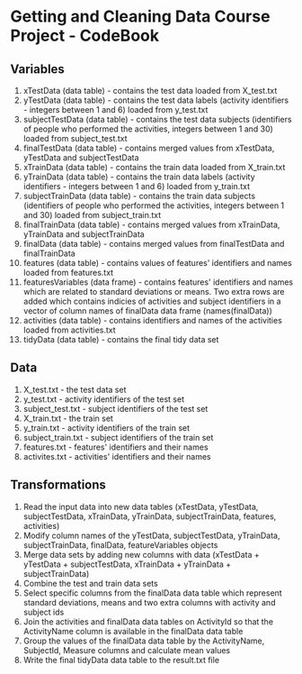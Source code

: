 # Getting and Cleaning Data Course Project - CodeBook

## Variables  
1. xTestData (data table) - contains the test data loaded from X_test.txt
2. yTestData (data table) - contains the test data labels (activity identifiers - integers between 1 and 6) loaded from y_test.txt 
3. subjectTestData (data table) - contains the test data subjects (identifiers of people who performed the activities, integers between 1 and 30) loaded from subject_test.txt
4. finalTestData (data table) - contains merged values from xTestData, yTestData and subjectTestData
5. xTrainData (data table) - contains the train data loaded from X_train.txt
6. yTrainData (data table) - contains the train data labels (activity identifiers - integers between 1 and 6) loaded from y_train.txt 
7. subjectTrainData (data table) - contains the train data subjects (identifiers of people who performed the activities, integers between 1 and 30) loaded from subject_train.txt
8. finalTrainData (data table) - contains merged values from xTrainData, yTrainData and subjectTrainData 
9. finalData (data table) - contains merged values from finalTestData and finalTrainData
10. features (data table) - contains values of features' identifiers and names loaded from features.txt
11. featuresVariables (data frame) - contains features' identifiers and names which are related to standard deviations or means. Two extra rows are added which contains indicies of activities and subject identifiers in a vector of column names of finalData data frame (names(finalData))  
12. activities (data table) - contains identifiers and names of the activities loaded from activities.txt
13. tidyData (data table) - contains the final tidy data set  
  
## Data
1. X_test.txt - the test data set  
2. y_test.txt - activity identifiers of the test set  
3. subject_test.txt - subject identifiers of the test set  
4. X_train.txt - the train set  
5. y_train.txt - activity identifiers of the train set  
6. subject_train.txt - subject identifiers of the train set  
7. features.txt - features' identifiers and their names   
8. activites.txt - activities' identifiers and their names  

## Transformations
1.  Read the input data into new data tables (xTestData, yTestData, subjectTestData, xTrainData, yTrainData, subjectTrainData, features, activities)  
2.  Modify column names of the yTestData, subjectTestData, yTrainData, subjectTrainData, finalData, featureVariables objects  
3.  Merge data sets by adding new columns with data (xTestData + yTestData + subjectTestData, xTrainData + yTrainData + subjectTrainData)  
4.  Combine the test and train data sets
5.  Select specific columns from the finalData data table which represent standard deviations, means and two extra columns with activity and subject ids  
6.  Join the activities and finalData data tables on ActivityId so that the ActivityName column is available in the finalData data table  
7.  Group the values of the finalData data table by the ActivityName, SubjectId, Measure columns and calculate mean values 
8.  Write the final tidyData data table to the result.txt file  

